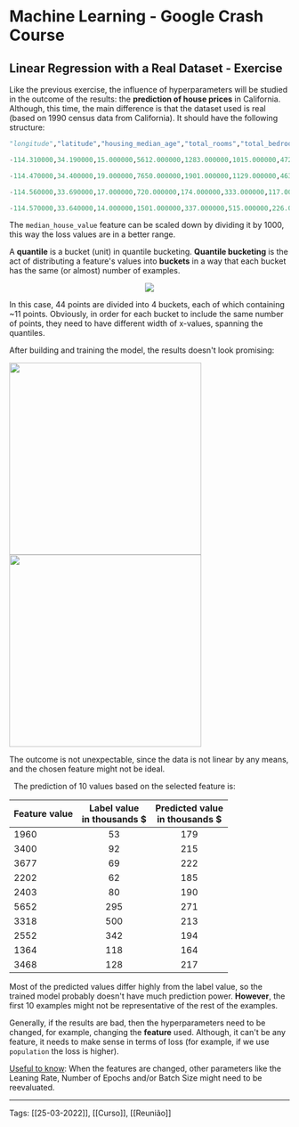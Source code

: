 # Machine Learning - Google Crash Course
## Linear Regression with a Real Dataset - Exercise
Like the previous exercise, the influence of hyperparameters will be studied in the outcome of the results: the **prediction of house prices** in California. Although, this time, the main difference is that the dataset used is real (based on 1990 census data from California). It should have the following structure:
```py
"longitude","latitude","housing_median_age","total_rooms","total_bedrooms","population","households","median_income","median_house_value"

-114.310000,34.190000,15.000000,5612.000000,1283.000000,1015.000000,472.000000,1.493600,66900.000000

-114.470000,34.400000,19.000000,7650.000000,1901.000000,1129.000000,463.000000,1.820000,80100.000000

-114.560000,33.690000,17.000000,720.000000,174.000000,333.000000,117.000000,1.650900,85700.000000

-114.570000,33.640000,14.000000,1501.000000,337.000000,515.000000,226.000000,3.191700,73400.000000
```

The `median_house_value` feature can be scaled down by dividing it by 1000, this way the loss values are in a better range. 

A **quantile** is a bucket (unit) in quantile bucketing. **Quantile bucketing** is the act of distributing a feature's values into **buckets** in a way that each bucket has the same (or almost) number of examples.

<p align="center">
	<img src="https://developers.google.com/machine-learning/glossary/images/QuantileBucketing.svg">
</p>
In this case, 44 points are divided into 4 buckets, each of which containing ~11 points. Obviously, in order for each bucket to include the same number of points, they need to have different width of x-values, spanning the quantiles.

After building and training the model, the results doesn't look promising:
<p float="left">
	<img src="https://i.ibb.co/J5c1gW8/download.png" width=345>
	<img src="https://i.ibb.co/qkQ2T3k/download.png" width=345>
</p>
The outcome is not unexpectable, since the data is not linear by any means, and the chosen feature might not be ideal.

&nbsp;
 The prediction of 10 values based on the selected feature is:
 
|Feature value| Label value <br>in thousands \$|Predicted value <br>in thousands \$|
|----         |:----:                          |:----:                             |
|1960         |53                              |179                                |
|3400         |92                              |215                                |
|3677         |69                              |222                                |
|2202         |62                              |185                                |
|2403         |80                              |190                                |
|5652         |295                             |271                                |
|3318         |500                             |213                                |
|2552         |342                             |194                                |
|1364         |118                             |164                                |
|3468         |128                             |217                                |

Most of the predicted values differ highly from the label value, so the trained model probably doesn't have much prediction power. **However**, the first 10 examples might not be representative of the rest of the examples. 

Generally, if the results are bad, then the hyperparameters need to be changed, for example, changing the **feature** used. Although, it can't be any feature, it needs to make sense in terms of loss (for example, if we use `population` the loss is higher).


<u>Useful to know</u>: When the features are changed, other parameters like the Leaning Rate, Number of Epochs and/or Batch Size might need to be reevaluated. 



---
Tags:
[[25-03-2022]], [[Curso]], [[Reunião]]
